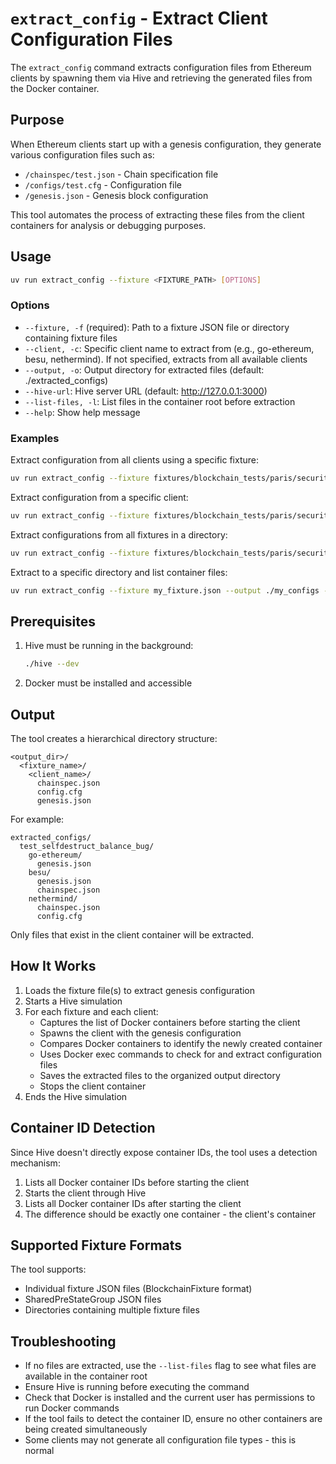 # `extract_config` - Extract Client Configuration Files

The `extract_config` command extracts configuration files from Ethereum clients by spawning them via Hive and retrieving the generated files from the Docker container.

## Purpose

When Ethereum clients start up with a genesis configuration, they generate various configuration files such as:
- `/chainspec/test.json` - Chain specification file
- `/configs/test.cfg` - Configuration file
- `/genesis.json` - Genesis block configuration

This tool automates the process of extracting these files from the client containers for analysis or debugging purposes.

## Usage

```bash
uv run extract_config --fixture <FIXTURE_PATH> [OPTIONS]
```

### Options

- `--fixture, -f` (required): Path to a fixture JSON file or directory containing fixture files
- `--client, -c`: Specific client name to extract from (e.g., go-ethereum, besu, nethermind). If not specified, extracts from all available clients
- `--output, -o`: Output directory for extracted files (default: ./extracted_configs)
- `--hive-url`: Hive server URL (default: http://127.0.0.1:3000)
- `--list-files, -l`: List files in the container root before extraction
- `--help`: Show help message

### Examples

Extract configuration from all clients using a specific fixture:
```bash
uv run extract_config --fixture fixtures/blockchain_tests/paris/security/test_selfdestruct_balance_bug.json
```

Extract configuration from a specific client:
```bash
uv run extract_config --fixture fixtures/blockchain_tests/paris/security/test_selfdestruct_balance_bug.json --client besu
```

Extract configurations from all fixtures in a directory:
```bash
uv run extract_config --fixture fixtures/blockchain_tests/paris/security/
```

Extract to a specific directory and list container files:
```bash
uv run extract_config --fixture my_fixture.json --output ./my_configs --list-files
```

## Prerequisites

1. Hive must be running in the background:
   ```bash
   ./hive --dev
   ```

2. Docker must be installed and accessible

## Output

The tool creates a hierarchical directory structure:
```
<output_dir>/
  <fixture_name>/
    <client_name>/
      chainspec.json
      config.cfg
      genesis.json
```

For example:
```
extracted_configs/
  test_selfdestruct_balance_bug/
    go-ethereum/
      genesis.json
    besu/
      genesis.json
      chainspec.json
    nethermind/
      chainspec.json
      config.cfg
```

Only files that exist in the client container will be extracted.

## How It Works

1. Loads the fixture file(s) to extract genesis configuration
2. Starts a Hive simulation
3. For each fixture and each client:
   - Captures the list of Docker containers before starting the client
   - Spawns the client with the genesis configuration
   - Compares Docker containers to identify the newly created container
   - Uses Docker exec commands to check for and extract configuration files
   - Saves the extracted files to the organized output directory
   - Stops the client container
4. Ends the Hive simulation

## Container ID Detection

Since Hive doesn't directly expose container IDs, the tool uses a detection mechanism:
1. Lists all Docker container IDs before starting the client
2. Starts the client through Hive
3. Lists all Docker container IDs after starting the client
4. The difference should be exactly one container - the client's container

## Supported Fixture Formats

The tool supports:
- Individual fixture JSON files (BlockchainFixture format)
- SharedPreStateGroup JSON files
- Directories containing multiple fixture files

## Troubleshooting

- If no files are extracted, use the `--list-files` flag to see what files are available in the container root
- Ensure Hive is running before executing the command
- Check that Docker is installed and the current user has permissions to run Docker commands
- If the tool fails to detect the container ID, ensure no other containers are being created simultaneously
- Some clients may not generate all configuration file types - this is normal